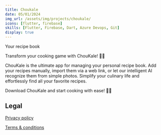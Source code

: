 ```yaml
---
title: Choukale
date: 05/01/2024
img_url: /assets/img/projects/choukale/
icons: [flutter, firebase]
skills: [Flutter, Firebase, Dart, Azure Devops, Git]
display: true
---
```


Your recipe book

Transform your cooking game with ChouKale! 🌿📘

ChouKale is the ultimate app for managing your personal recipe book. Add your recipes manually, import them via a web link, or let our intelligent AI recognize them from simple photos. Simplify your culinary life and effortlessly find all your favorite recipes.

Download ChouKale and start cooking with ease! 🍲✨

## Legal

[Privacy policy](/projects/choukale/choukale-privacy)

[Terms & conditions](/projects/choukale/choukale-terms)
